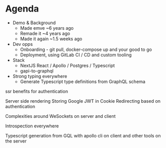 
# Agenda

- Demo & Background
    - Made emve ~6 years ago 
    - Remade it ~4 years ago
    - Made it again ~1.5 weeks ago
- Dev opps 
    - Onboarding - git pull, docker-compose up and your good to go
    - Deployment, using GitLab CI / CD and custom tooling
- Stack 
    - NextJS  React / Apollo / Postgres / Typescript 
    - gapi-to-graphql
- Strong typing everywhere 
    - Generate Typescript type definitions from GraphQL schema
    
     

ssr benefits for authentication 

Server side rendering 
Storing Google JWT in Cookie
Redirecting based on authentication

Complexities around WeSockets on server and client

Introspection everywhere 

Typescript generation from GQL with apollo cli on client and other tools on the server

